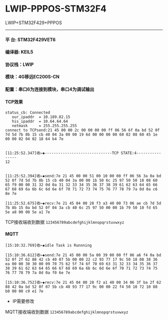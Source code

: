 <!--
 * @FileName: 
 * @Description: 
 * @Version: 
 * @Author: lzc
 * @Date: 2020-09-10 10:50:39
 * @LastEditors: lzc
 * @LastEditTime: 2020-09-10 15:12:09
-->
# LWIP-PPPOS-STM32F4
LWIP+STM32F429+PPPOS
***
#### 平  台: STM32F429VET6
#### 编译器: KEIL5
#### 协议栈：LWIP
#### 模块：4G移远EC200S-CN
#### 配置：串口6为连接到模块，串口4为调试输出
#### TCP效果
>
```
status_cb: Connected
   our_ipaddr  = 10.189.82.15
   his_ipaddr  = 10.64.64.64
   netmask     = 255.255.255.255
connect to TCPsend:21 45 00 00 2c 00 00 00 00 ff 06 56 6f 0a bd 52 0f 7d 5d 7b 8b 15 cb 40 04 3a 00 00 19 6d 00 00 00 00 60 02 08 60 45 1e 00 00 02 04 02 18 64 b4 7e 
```
```

[11:25:52.347]收←◆------------------------------TCP STATE:4----------------
12


[11:25:52.394]收←◆send:7e 21 45 00 00 51 00 10 00 00 ff 06 56 3a 0a bd 52 0f 7d 5d 7b 8b 15 cb 40 04 3a 00 00 1b 50 6c 25 97 50 50 18 08 60 65 f9 00 00 31 32 0d 0a 31 32 33 34 35 36 37 38 39 61 62 63 64 65 66 67 68 69 6a 6b 6c 6d 6e 6f 70 71 72 73 74 75 76 77 78 79 7a 0d 0a c6 8e 7e 

[11:25:52.675]收←◆recv:7e 21 45 04 00 28 f3 a3 40 00 73 06 ae cb 7d 5d 7b 8b 15 0a bd 52 0f 04 3a cb 40 6c 25 97 50 00 00 1b 79 50 10 fd 65 5e a8 00 00 5e a1 7e 

```

TCP接收端收到数据 `123456789abcdefghijklmnopqrstuvwxyz`

#### MQTT
```
[15:10:32.769]收←◆idle Task is Runnning

[15:10:36.612]收←◆send:7e 21 45 00 00 5a 00 39 00 00 ff 06 a6 f4 0a bd 52 0f 2f 62 88 42 cb 40 07 5b 00 00 22 c2 93 77 17 9c 50 18 08 38 36 ea 00 00 30 30 00 09 70 75 62 5f 74 6f 70 69 63 31 32 33 34 35 36 37 38 39 61 62 63 64 65 66 67 68 69 6a 6b 6c 6d 6e 6f 70 71 72 73 74 75 76 77 78 79 7a 0d 0a f0 6e 7e 

[15:10:36.752]收←◆recv:7e 21 45 04 00 28 f2 a1 40 00 34 06 3f ba 2f 62 88 42 0a bd 52 0f 07 5b cb 40 93 77 17 9c 00 00 22 f4 50 10 72 10 88 b0 00 00 c9 e1 7e 

```
* IP需要修改

MQTT接收端收到数据 `123456789abcdefghijklmnopqrstuvwxyz`